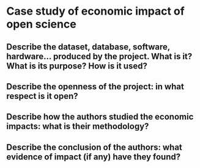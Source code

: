 # Case study of economic impact of open science

## Describe the dataset, database, software, hardware… produced by the project. What is it? What is its purpose? How is it used?

## Describe the openness of the project: in what respect is it open?

## Describe how the authors studied the economic impacts: what is their methodology?

## Describe the conclusion of the authors: what evidence of impact (if any) have they found?
